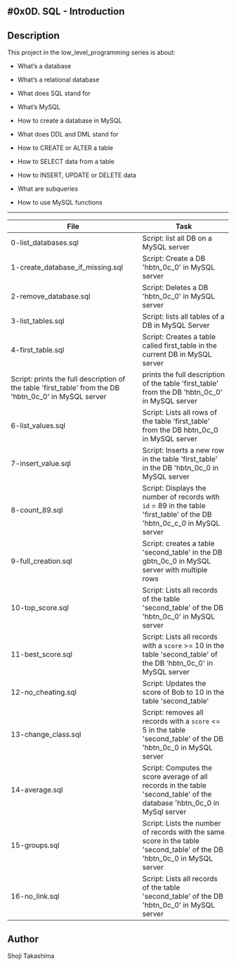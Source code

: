 #0x0D. SQL - Introduction
---
## Description

This project in the low_level_programming series is about:

* What’s a database

* What’s a relational database

* What does SQL stand for

* What’s MySQL

* How to create a database in MySQL

* What does DDL and DML stand for

* How to CREATE or ALTER a table

* How to SELECT data from a table

* How to INSERT, UPDATE or DELETE data

* What are subqueries

* How to use MySQL functions

---
File|Task
---|---
0-list_databases.sql | Script: list all DB on a MySQL server
1-create_database_if_missing.sql | Script: Create a DB 'hbtn_0c_0' in MySQL server
2-remove_database.sql | Script: Deletes a DB 'hbtn_0c_0' in MySQL server
3-list_tables.sql | Script: lists all tables of a DB in MySQL Server
4-first_table.sql | Script: Creates a table called first_table in the current DB in MySQL server
Script: prints the full description of the table 'first_table' from the DB 'hbtn_0c_0' in MySQL server | prints the full description of the table 'first_table' from the DB 'hbtn_0c_0' in MySQL server
6-list_values.sql | Script: Lists all rows of the table 'first_table' from the DB hbtn_0c_0 in MySQL server
7-insert_value.sql | Script: Inserts a new row in the table 'first_table' in the DB 'hbtn_0c_0 in MySQL server
8-count_89.sql | Script: Displays the number of records with `id` = 89 in the table 'first_table' of the DB 'hbtn_0c_c_0 in MySQL server
9-full_creation.sql | Script: creates a table 'second_table' in the DB gbtn_0c_0 in MySQL server with multiple rows
10-top_score.sql | Script: Lists all records of the table 'second_table' of the DB 'hbtn_0c_0' in MySQL server
11-best_score.sql | Script: Lists all records with a `score` >= 10 in the table 'second_table' of the DB 'hbtn_0c_0' in MySQL server
12-no_cheating.sql | Script: Updates the score of Bob to 10 in the table 'second_table'
13-change_class.sql | Script: removes all records with a `score` <= 5 in the table 'second_table' of the DB 'hbtn_0c_0 in MySQL server
14-average.sql | Script: Computes the score average of all records in the table 'second_table' of the database 'hbtn_0c_0 in MySql server
15-groups.sql | Script: Lists the number of records with the same score in the table 'second_table' of the DB 'hbtn_0c_0 in MySQL server
16-no_link.sql | Script: Lists all records of the table 'second_table' of the DB 'hbtn_0c_0' in MySQL server

## Author
 Shoji Takashima
